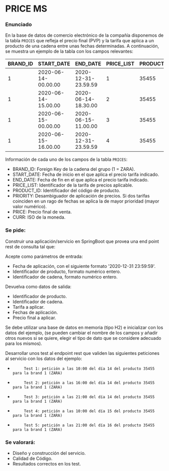 # PRICE MS

### Enunciado
En la base de datos de comercio electrónico de la compañía disponemos de la tabla `PRICES` que refleja el precio final (PVP) y la tarifa que aplica a un producto de una cadena entre unas fechas determinadas. A continuación, se muestra un ejemplo de la tabla con los campos relevantes:

| BRAND_ID | START_DATE          | END_DATE            | PRICE_LIST  | PRODUCT_ID  | PRIORITY  | PRICE  | CURR  |
|----------|---------------------|---------------------|-------------|-------------|-----------|--------|-------|
| 1        | 2020-06-14-00.00.00 | 2020-12-31-23.59.59 | 1           | 35455       | 0         | 35.50  | EUR   |
| 1        | 2020-06-14-15.00.00 | 2020-06-14-18.30.00 | 2           | 35455       | 1         | 25.45  | EUR   |
| 1        | 2020-06-15-00.00.00 | 2020-06-15-11.00.00 | 3           | 35455       | 1         | 30.50  | EUR   |
| 1        | 2020-06-15-16.00.00 | 2020-12-31-23.59.59 | 4           | 35455       | 1         | 38.95  | EUR   |

Información de cada uno de los campos de la tabla `PRICES`:
- BRAND_ID: Foreign Key de la cadena del grupo (1 = ZARA).
- START_DATE: Fecha de inicio en el que aplica el precio tarifa indicado.
- END_DATE: Fecha de fin en el que aplica el precio tarifa indicado.
- PRICE_LIST: Identificador de la tarifa de precios aplicable.
- PRODUCT_ID: Identificador del código de producto.
- PRIORITY: Desambiguador de aplicación de precios. Si dos tarifas coinciden en un rago de fechas se aplica la de mayor prioridad (mayor valor numérico).
- PRICE: Precio final de venta.
- CURR: ISO de la moneda.

### Se pide:

Construir una aplicación/servicio en SpringBoot que provea una end point rest de consulta  tal que:

Acepte como parámetros de entrada:
- Fecha de aplicación, con el siguiente formato '2020-12-31 23:59:59'.
- Identificador de producto, formato numérico entero.
- Identificador de cadena, formato numérico entero.

Devuelva como datos de salida:
- Identificador de producto.
- Identificador de cadena.
- Tarifa a aplicar.
- Fechas de aplicación.
- Precio final a aplicar.

Se debe utilizar una base de datos en memoria (tipo H2) e inicializar con los datos del ejemplo, (se pueden cambiar el nombre de los campos y añadir otros nuevos si se quiere, elegir el tipo de dato que se considere adecuado para los mismos).

Desarrollar unos test al endpoint rest que  validen las siguientes peticiones al servicio con los datos del ejemplo:

-          Test 1: petición a las 10:00 del día 14 del producto 35455   para la brand 1 (ZARA)
-          Test 2: petición a las 16:00 del día 14 del producto 35455   para la brand 1 (ZARA)
-          Test 3: petición a las 21:00 del día 14 del producto 35455   para la brand 1 (ZARA)
-          Test 4: petición a las 10:00 del día 15 del producto 35455   para la brand 1 (ZARA)
-          Test 5: petición a las 21:00 del día 16 del producto 35455   para la brand 1 (ZARA)


### Se valorará:
- Diseño y construcción del servicio.
- Calidad de Código.
- Resultados correctos en los test.
